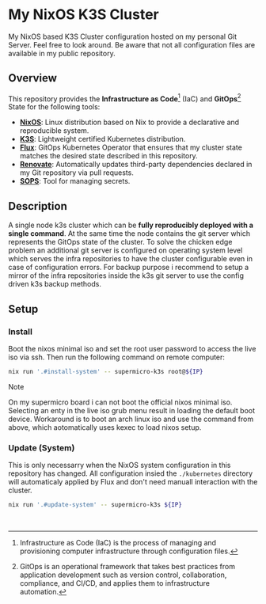 # My NixOS K3S Cluster

My NixOS based K3S Cluster configuration hosted on my personal Git Server. Feel free to look around. Be aware that not all configuration files are available in my public repository.

## Overview

This repository provides the **Infrastructure as Code**[^1] (IaC) and **GitOps**[^2] State for the following tools:

- [**NixOS**](https://nixos.org/): Linux distribution based on Nix to provide a declarative and reproducible system.
- [**K3S**](https://k3s.io/): Lightweight certified Kubernetes distribution.
- [**Flux**](https://github.com/fluxcd/flux2): GitOps Kubernetes Operator that ensures that my cluster state matches the desired state described in this repository.
- [**Renovate**](https://github.com/renovatebot/renovate): Automatically updates third-party dependencies declared in my Git repository via pull requests.
- [**SOPS**](https://github.com/mozilla/sops): Tool for managing secrets.

[^1]: Infrastructure as Code (IaC) is the process of managing and provisioning computer infrastructure through configuration files.
[^2]: GitOps is an operational framework that takes best practices from application development such as version control, collaboration, compliance, and CI/CD, and applies them to infrastructure automation.

## Description

A single node k3s cluster which can be **fully reproducibly deployed with a single command**. At the same time the node contains the git server which represents the GitOps state of the cluster. To solve the chicken edge problem an additional git server is configured on operating system level which serves the infra repositories to have the cluster configurable even in case of configuration errors. For backup purpose i recommend to setup a mirror of the infra repositories inside the k3s git server to use the config driven k3s backup methods.

## Setup

### Install

Boot the nixos minimal iso and set the root user password to access the live iso via ssh. Then run the following command on remote computer:

```bash
nix run '.#install-system' -- supermicro-k3s root@${IP}
```

> [!NOTE] 
> On my supermicro board i can not boot the official nixos minimal iso. Selecting an enty in the live iso grub menu result in loading the default boot device. Workaround is to boot an arch linux iso and use the command from above, which aotomatically uses kexec to load nixos setup.

### Update (System)

This is only necessarry when the NixOS system configuration in this repository has changed. All configuration insied the `./kubernetes` directory will automaticaly applied by Flux and don't need manuall interaction with the cluster.

```bash
nix run '.#update-system' -- supermicro-k3s ${IP}
```

<br>
